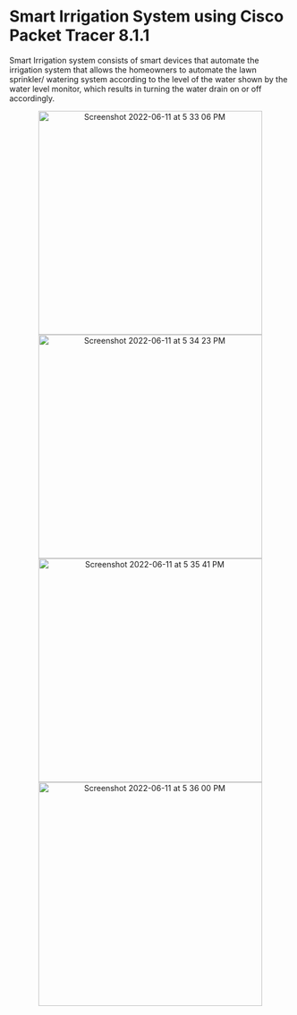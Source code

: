 # Smart Irrigation System using Cisco Packet Tracer 8.1.1

Smart Irrigation system consists of smart devices that automate the irrigation system that allows the homeowners to automate the lawn sprinkler/ watering system according to the level of the water shown by the water level monitor, which results in turning the water drain on or off accordingly. 




<p align="center">
<img width="400" height="400" alt="Screenshot 2022-06-11 at 5 33 06 PM" src="https://user-images.githubusercontent.com/90863360/173187120-ae6e7bd9-d7b0-4798-88fa-123304037d68.png">

<img width="400" height="400" alt="Screenshot 2022-06-11 at 5 34 23 PM" src="https://user-images.githubusercontent.com/90863360/173187165-b8bad306-0945-41cd-b59d-10b0ef89e967.png">

<img width="400" height="400" alt="Screenshot 2022-06-11 at 5 35 41 PM" src="https://user-images.githubusercontent.com/90863360/173187230-3fc4640c-7d6a-4155-887e-f0bef4a1497a.png">

<img width="400" height="400" alt="Screenshot 2022-06-11 at 5 36 00 PM" src="https://user-images.githubusercontent.com/90863360/173187223-135ae9e2-3dd1-41d4-8b88-0791b2f50622.png">

</p>



